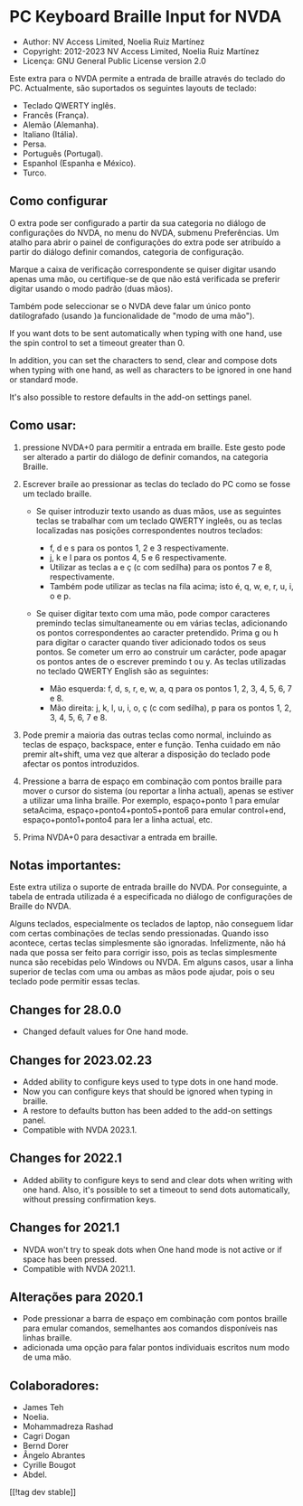 # PC Keyboard Braille Input for NVDA #

* Author: NV Access Limited, Noelia Ruiz Martínez
* Copyright: 2012-2023 NV Access Limited, Noelia Ruiz Martínez
* Licença: GNU General Public License version 2.0

Este extra para o NVDA permite a entrada de braille através do teclado do
PC.  Actualmente, são suportados os seguintes layouts de teclado:

* Teclado QWERTY inglês.
* Francês (França).
* Alemão (Alemanha).
* Italiano (Itália).
* Persa.
* Português (Portugal).
* Espanhol (Espanha e México).
* Turco.

## Como configurar

O extra pode ser configurado a partir da sua categoria no diálogo de
configurações do NVDA, no menu do NVDA, submenu Preferências. Um atalho para
abrir o painel de configurações do extra pode ser atribuído a partir do
diálogo definir comandos, categoria de configuração.

Marque a caixa de verificação correspondente se quiser digitar usando apenas
uma mão, ou certifique-se de que não está verificada se preferir digitar
usando o modo padrão (duas mãos).

Também pode seleccionar se o NVDA deve falar um único ponto datilografado
(usando )a funcionalidade de "modo de uma mão").

If you want dots to be sent automatically when typing with one hand, use the
spin control to set a timeout greater than 0.

In addition, you can set the characters to send, clear and compose dots when
typing with one hand, as well as characters to be ignored in one hand or
standard mode.

It's also possible to restore defaults in the add-on settings panel.

## Como usar:

1. pressione NVDA+0 para permitir a entrada em braille. Este gesto pode ser
   alterado a partir do diálogo de definir comandos, na categoria Braille.
2. Escrever braile ao pressionar as teclas do teclado do PC como se fosse um
   teclado braille.

	* Se quiser introduzir texto usando as duas mãos, use as seguintes teclas
	  se trabalhar com um teclado QWERTY ingleês, ou as teclas localizadas nas
	  posições correspondentes noutros teclados:

		* f, d e s para os pontos 1, 2 e 3 respectivamente.
		* j, k e l para os pontos 4, 5 e 6 respectivamente.
		* Utilizar as teclas a e ç (c com sedilha) para os pontos 7 e 8,
		  respectivamente.
		* Também pode utilizar as teclas na fila acima; isto é, q, w, e, r, u, i,
		  o e p.

	* Se quiser digitar texto com uma mão, pode compor caracteres premindo
	  teclas simultaneamente ou em várias teclas, adicionando os pontos
	  correspondentes ao caracter pretendido. Prima g ou h para digitar o
	  caracter quando tiver adicionado todos os seus pontos. Se cometer um erro
	  ao construir um carácter, pode apagar os pontos antes de o escrever
	  premindo t ou y. As teclas utilizadas no teclado QWERTY English são as
	  seguintes:

		* Mão esquerda: f, d, s, r, e, w, a, q para os pontos 1, 2, 3, 4, 5, 6, 7
		  e 8.
		* Mão direita: j, k, l, u, i, o, ç (c com sedilha), p para os pontos 1, 2,
		  3, 4, 5, 6, 7 e 8.

3. Pode premir a maioria das outras teclas como normal, incluindo as teclas
   de espaço, backspace, enter e função. Tenha cuidado em não premir
   alt+shift, uma vez que alterar a disposição do teclado pode afectar os
   pontos introduzidos.
4. Pressione a barra de espaço em combinação com pontos braille para mover o
   cursor do sistema (ou reportar a linha actual), apenas se estiver a
   utilizar uma linha braille. Por exemplo, espaço+ponto 1 para emular
   setaAcima, espaço+ponto4+ponto5+ponto6 para emular control+end,
   espaço+ponto1+ponto4 para ler a linha actual, etc.
5. Prima NVDA+0 para desactivar a entrada em braille.

## Notas importantes:

Este extra utiliza o suporte de entrada braille do NVDA.  Por conseguinte, a
tabela de entrada utilizada é a especificada no diálogo de configurações de
Braille do NVDA.

Alguns teclados, especialmente os teclados de laptop, não conseguem lidar
com certas combinações de teclas sendo pressionadas. Quando isso acontece,
certas teclas simplesmente são ignoradas. Infelizmente, não há nada que
possa ser feito para corrigir isso, pois as teclas simplesmente nunca são
recebidas pelo Windows ou NVDA. Em alguns casos, usar a linha superior de
teclas com uma ou ambas as mãos pode ajudar, pois o seu teclado pode
permitir essas teclas.


## Changes for 28.0.0

* Changed default values for One hand mode.

## Changes for 2023.02.23

* Added ability to configure keys used to type dots in one hand mode.
* Now you can configure keys that should be ignored when typing in braille.
* A restore to defaults button has been added to the add-on settings panel.
* Compatible with NVDA 2023.1.

## Changes for 2022.1

* Added ability to configure keys to send and clear dots when writing with
  one hand. Also, it's possible to set a timeout to send dots automatically,
  without pressing confirmation keys.

## Changes for 2021.1

* NVDA won't try to speak dots when One hand mode is not active or if space
  has been pressed.
* Compatible with NVDA 2021.1.

## Alterações para 2020.1

* Pode pressionar a barra de espaço em combinação com pontos braille para
  emular comandos, semelhantes aos comandos disponíveis nas linhas braille.
* adicionada uma opção para falar pontos individuais escritos num modo de
  uma mão.

## Colaboradores:

* James Teh
* Noelia.
* Mohammadreza Rashad
* Cagri Dogan
* Bernd Dorer
* Ângelo Abrantes
* Cyrille Bougot
* Abdel.

[[!tag dev stable]]

